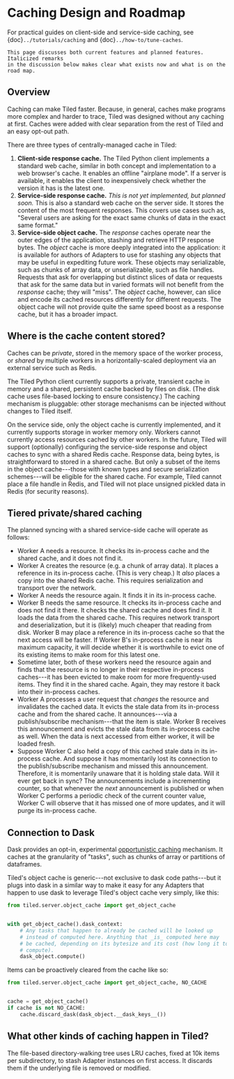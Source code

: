 # Caching Design and Roadmap

For practical guides on client-side and service-side caching, see
{doc}`../tutorials/caching` and {doc}`../how-to/tune-caches`.

```{note}
This page discusses both current features and planned features. Italicized remarks
in the discussion below makes clear what exists now and what is on the road map.
```

## Overview

Caching can make Tiled faster. Because, in general, caches make programs more
complex and harder to trace, Tiled was designed without any caching at first.
Caches were added with clear separation from the rest of Tiled and an easy
opt-out path.

There are three types of centrally-managed cache in Tiled:

1. **Client-side response cache.** The Tiled Python client implements a standard
   web cache, similar in both concept and implementation to a web browser's cache.
   It enables an offline "airplane mode". If a server is available, it enables the
   client to inexpensively check whether the version it has is the latest one.
2. **Service-side response cache.**
   _This is not yet implemented, but planned soon._  This is also a standard web
   cache on the server side. It stores the content of the most frequent responses.
   This covers use cases such as, "Several users are asking for the exact same
   chunks of data in the exact same format."
3. **Service-side object cache.** The _response_ caches operate near the outer
   edges of the application, stashing and retrieve HTTP response bytes. The
   _object_ cache is more deeply integrated into the application: it is
   available for authors of Adapters to use for stashing any objects that may be
   useful in expediting future work. These objects may serializable, such as chunks
   of array data, or unserializable, such as file handles. Requests that ask for
   overlapping but distinct slices of data or requests that ask for the same
   data but in varied formats will not benefit from the _response_ cache; they
   will "miss". The _object_ cache, however, can slice and encode its cached
   resources differently for different requests. The object cache will not provide
   quite the same speed boost as a response cache, but it has a broader impact.

## Where is the cache content stored?

Caches can be _private_, stored in the memory space of the worker process,
or _shared_ by multiple workers in a horizontally-scaled deployment via an
external service such as Redis.

The Tiled Python client currently supports a private, transient cache in memory
and a shared, persistent cache backed by files on disk. (The disk cache uses
file-based locking to ensure consistency.) The caching mechanism is pluggable:
other storage mechanisms can be injected without changes to Tiled itself.

On the service side, only the object cache is currently implemented, and it
currently supports storage in worker memory only. Workers cannot currently
access resources cached by other workers. In the future, Tiled will support
(optionally) configuring the service-side response and object caches to sync
with a shared Redis cache. Response data, being bytes, is straightforward to
stored in a shared cache. But only a subset of the items in the object
cache---those with known types and secure serialization schemes---will be
eligible for the shared cache. For example, Tiled cannot place a file handle in
Redis, and Tiled will not place unsigned pickled data in Redis (for security
reasons).

## Tiered private/shared caching

The planned syncing with a shared service-side cache will operate as follows:

* Worker A needs a resource. It checks its in-process cache and the shared cache,
  and it does not find it.
* Worker A creates the resource (e.g. a chunk of array data). It places a reference
  in its in-process cache. (This is very cheap.) It _also_ places a copy into the
  shared Redis cache. This requires serialization and transport over the network.
* Worker A needs the resource again. It finds it in its in-process cache.
* Worker B needs the same resource. It checks its in-process cache and does not find
  it there. It checks the shared cache and does find it. It loads the data
  from the shared cache. This requires network transport and deserialization, but
  it is (likely) much cheaper that reading from disk. Worker B may place a
  reference in its in-process cache so that the next access will be faster.
  If Worker B's in-process cache is near its maximum capacity, it will decide
  whether it is worthwhile to evict one of its existing items to make room for
  this latest one.
* Sometime later, both of these workers need the resource again and finds that
  the resource is no longer in their respective in-process caches---it has been
  evicted to make room for more frequently-used items. They find it in the shared
  cache. Again, they may restore it back into their in-process caches.
* Worker A processes a user request that _changes_ the resource and invalidates the
  cached data. It evicts the stale data from its in-process cache and from the
  shared cache. It announces---via a publish/subscribe mechanism---that the
  item is stale. Worker B receives this announcement and evicts the stale data
  from its in-process cache as well.  When the data is next accessed from either
  worker, it will be loaded fresh.
* Suppose Worker C also held a copy of this cached stale data in its in-process
  cache. And suppose it has momentarily lost its connection to the
  publish/subscribe mechanism and missed this announcement. Therefore, it is
  momentarily unaware that it is holding stale data. Will it ever get back in
  sync? The announcements include a incrementing counter, so that whenever the
  _next_ announcement is published or when Worker C performs a periodic
  check of the current counter value, Worker C will observe that it has missed
  one of more updates, and it will purge its in-process cache.

## Connection to Dask

Dask provides an opt-in, experimental
[opportunistic caching](https://docs.dask.org/en/latest/caching.html) mechanism.
It caches at the granularity of "tasks", such as chunks of array or partitions
of dataframes.

Tiled's object cache is generic---not exclusive to dask code paths---but it plugs
into dask in a similar way to make it easy for any Adapters that happen to use
dask to leverage Tiled's object cache very simply, like this:

```py
from tiled.server.object_cache import get_object_cache


with get_object_cache().dask_context:
    # Any tasks that happen to already be cached will be looked up
    # instead of computed here. Anything that _is_ computed here may
    # be cached, depending on its bytesize and its cost (how long it took to
    # compute).
    dask_object.compute()
```

Items can be proactively cleared from the cache like so:

```py
from tiled.server.object_cache import get_object_cache, NO_CACHE


cache = get_object_cache()
if cache is not NO_CACHE:
    cache.discard_dask(dask_object.__dask_keys__())
```

## What other kinds of caching happen in Tiled?

The file-based directory-walking tree uses LRU caches, fixed at 10k items
per subdirectory, to stash Adapter instances on first access. It discards them
if the underlying file is removed or modified.
